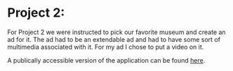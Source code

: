 # Project 2:

For Project 2 we were instructed to pick our favorite museum and create an ad for it. The ad had to be an extendable ad and had to have some sort of multimedia associated with it. For my ad I chose to put a video on it.

A publically accessible version of the application can be found [here](http://studenthome.nku.edu/~owensk7/Min240/Project2/index.html).
